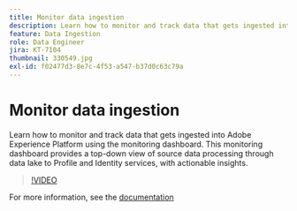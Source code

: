 ```yaml
---
title: Monitor data ingestion
description: Learn how to monitor and track data that gets ingested into Adobe Experience Platform using Monitoring Dashboard. This monitoring dashboard provides a top-down view of source data processing through data lake to Profile and Identity Services on the source, dataflow, and dataflow run levels, with actionable advisories in a timely manner.
feature: Data Ingestion
role: Data Engineer
jira: KT-7104
thumbnail: 330549.jpg
exl-id: f02477d3-8e7c-4f53-a547-b37d0c63c79a
---
```

# Monitor data ingestion

Learn how to monitor and track data that gets ingested into Adobe Experience Platform using the monitoring dashboard. This monitoring dashboard provides a top-down view of source data processing through data lake to Profile and Identity services, with actionable insights.

>[!VIDEO](https://video.tv.adobe.com/v/331776?quality=12&learn=on)

For more information, see the [documentation](https://experienceleague.adobe.com/docs/experience-platform/dataflows/ui/monitor-sources.html)
